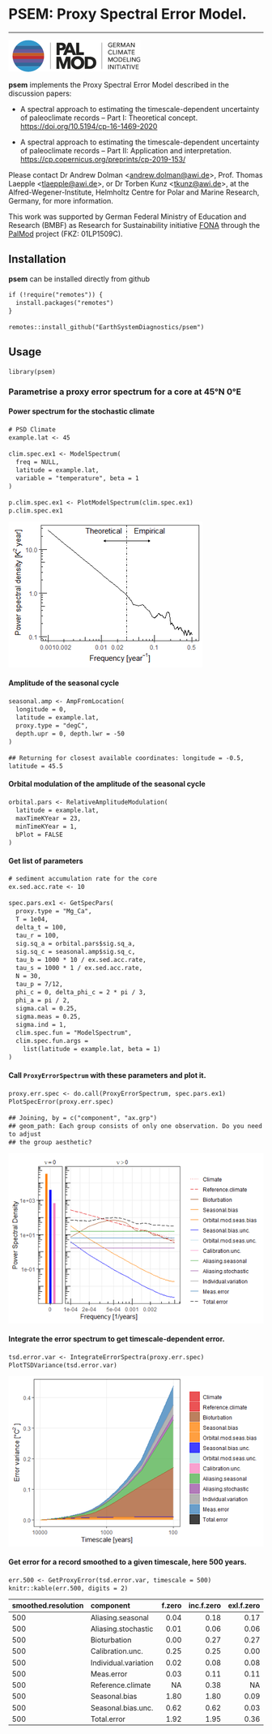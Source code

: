 # PSEM: Proxy Spectral Error Model.

------------------------------------------------------------------------

![](man/figures/PalMod_Logo_RGB.png)

**psem** implements the Proxy Spectral Error Model described in the
discussion papers:

-   A spectral approach to estimating the timescale-dependent
    uncertainty of paleoclimate records – Part I: Theoretical concept.
    <https://doi.org/10.5194/cp-16-1469-2020>

-   A spectral approach to estimating the timescale-dependent
    uncertainty of paleoclimate records – Part II: Application and
    interpretation. <https://cp.copernicus.org/preprints/cp-2019-153/>

Please contact Dr Andrew Dolman &lt;<andrew.dolman@awi.de>&gt;,
Prof. Thomas Laepple &lt;<tlaepple@awi.de>&gt;, or Dr Torben Kunz
&lt;<tkunz@awi.de>&gt;, at the Alfred-Wegener-Institute, Helmholtz
Centre for Polar and Marine Research, Germany, for more information.

This work was supported by German Federal Ministry of Education and
Research (BMBF) as Research for Sustainability initiative
[FONA](https://www.fona.de/) through the
[PalMod](https://www.palmod.de/) project (FKZ: 01LP1509C).

## Installation

**psem** can be installed directly from github

    if (!require("remotes")) {
      install.packages("remotes")
    }

    remotes::install_github("EarthSystemDiagnostics/psem")

## Usage

    library(psem)

### Parametrise a proxy error spectrum for a core at 45°N 0°E

#### Power spectrum for the stochastic climate

    # PSD Climate
    example.lat <- 45

    clim.spec.ex1 <- ModelSpectrum(
      freq = NULL,
      latitude = example.lat,
      variable = "temperature", beta = 1
    )

    p.clim.spec.ex1 <- PlotModelSpectrum(clim.spec.ex1)
    p.clim.spec.ex1

![](man/figures/climate_spec_ex1-1.png)

#### Amplitude of the seasonal cycle

    seasonal.amp <- AmpFromLocation(
      longitude = 0,
      latitude = example.lat,
      proxy.type = "degC",
      depth.upr = 0, depth.lwr = -50
    )

    ## Returning for closest available coordinates: longitude = -0.5, latitude = 45.5

#### Orbital modulation of the amplitude of the seasonal cycle

    orbital.pars <- RelativeAmplitudeModulation(
      latitude = example.lat,
      maxTimeKYear = 23,
      minTimeKYear = 1,
      bPlot = FALSE
    )

#### Get list of parameters

    # sediment accumulation rate for the core
    ex.sed.acc.rate <- 10

    spec.pars.ex1 <- GetSpecPars(
      proxy.type = "Mg_Ca",
      T = 1e04,
      delta_t = 100,
      tau_r = 100,
      sig.sq_a = orbital.pars$sig.sq_a,
      sig.sq_c = seasonal.amp$sig.sq_c,
      tau_b = 1000 * 10 / ex.sed.acc.rate,
      tau_s = 1000 * 1 / ex.sed.acc.rate,
      N = 30,
      tau_p = 7/12,
      phi_c = 0, delta_phi_c = 2 * pi / 3,
      phi_a = pi / 2,
      sigma.cal = 0.25,
      sigma.meas = 0.25,
      sigma.ind = 1,
      clim.spec.fun = "ModelSpectrum",
      clim.spec.fun.args =
        list(latitude = example.lat, beta = 1)
    )

#### Call `ProxyErrorSpectrum` with these parameters and plot it.

    proxy.err.spec <- do.call(ProxyErrorSpectrum, spec.pars.ex1)
    PlotSpecError(proxy.err.spec)

    ## Joining, by = c("component", "ax.grp")
    ## geom_path: Each group consists of only one observation. Do you need to adjust
    ## the group aesthetic?

![](man/figures/unnamed-chunk-6-1.png)

#### Integrate the error spectrum to get timescale-dependent error.

    tsd.error.var <- IntegrateErrorSpectra(proxy.err.spec)
    PlotTSDVariance(tsd.error.var)

![](man/figures/unnamed-chunk-7-1.png)

#### Get error for a record smoothed to a given timescale, here 500 years.

    err.500 <- GetProxyError(tsd.error.var, timescale = 500)
    knitr::kable(err.500, digits = 2)

<table style="width:100%;">
<colgroup>
<col style="width: 28%" />
<col style="width: 30%" />
<col style="width: 10%" />
<col style="width: 15%" />
<col style="width: 15%" />
</colgroup>
<thead>
<tr class="header">
<th style="text-align: left;">smoothed.resolution</th>
<th style="text-align: left;">component</th>
<th style="text-align: right;">f.zero</th>
<th style="text-align: right;">inc.f.zero</th>
<th style="text-align: right;">exl.f.zero</th>
</tr>
</thead>
<tbody>
<tr class="odd">
<td style="text-align: left;">500</td>
<td style="text-align: left;">Aliasing.seasonal</td>
<td style="text-align: right;">0.04</td>
<td style="text-align: right;">0.18</td>
<td style="text-align: right;">0.17</td>
</tr>
<tr class="even">
<td style="text-align: left;">500</td>
<td style="text-align: left;">Aliasing.stochastic</td>
<td style="text-align: right;">0.01</td>
<td style="text-align: right;">0.06</td>
<td style="text-align: right;">0.06</td>
</tr>
<tr class="odd">
<td style="text-align: left;">500</td>
<td style="text-align: left;">Bioturbation</td>
<td style="text-align: right;">0.00</td>
<td style="text-align: right;">0.27</td>
<td style="text-align: right;">0.27</td>
</tr>
<tr class="even">
<td style="text-align: left;">500</td>
<td style="text-align: left;">Calibration.unc.</td>
<td style="text-align: right;">0.25</td>
<td style="text-align: right;">0.25</td>
<td style="text-align: right;">0.00</td>
</tr>
<tr class="odd">
<td style="text-align: left;">500</td>
<td style="text-align: left;">Individual.variation</td>
<td style="text-align: right;">0.02</td>
<td style="text-align: right;">0.08</td>
<td style="text-align: right;">0.08</td>
</tr>
<tr class="even">
<td style="text-align: left;">500</td>
<td style="text-align: left;">Meas.error</td>
<td style="text-align: right;">0.03</td>
<td style="text-align: right;">0.11</td>
<td style="text-align: right;">0.11</td>
</tr>
<tr class="odd">
<td style="text-align: left;">500</td>
<td style="text-align: left;">Reference.climate</td>
<td style="text-align: right;">NA</td>
<td style="text-align: right;">0.38</td>
<td style="text-align: right;">NA</td>
</tr>
<tr class="even">
<td style="text-align: left;">500</td>
<td style="text-align: left;">Seasonal.bias</td>
<td style="text-align: right;">1.80</td>
<td style="text-align: right;">1.80</td>
<td style="text-align: right;">0.09</td>
</tr>
<tr class="odd">
<td style="text-align: left;">500</td>
<td style="text-align: left;">Seasonal.bias.unc.</td>
<td style="text-align: right;">0.62</td>
<td style="text-align: right;">0.62</td>
<td style="text-align: right;">0.03</td>
</tr>
<tr class="even">
<td style="text-align: left;">500</td>
<td style="text-align: left;">Total.error</td>
<td style="text-align: right;">1.92</td>
<td style="text-align: right;">1.95</td>
<td style="text-align: right;">0.36</td>
</tr>
</tbody>
</table>
